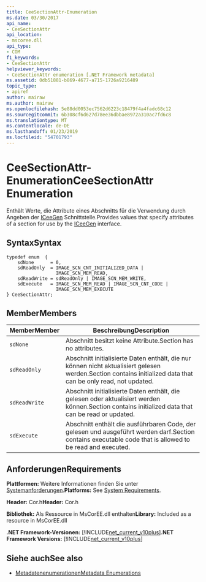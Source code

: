 ```yaml
---
title: CeeSectionAttr-Enumeration
ms.date: 03/30/2017
api_name:
- CeeSectionAttr
api_location:
- mscoree.dll
api_type:
- COM
f1_keywords:
- CeeSectionAttr
helpviewer_keywords:
- CeeSectionAttr enumeration [.NET Framework metadata]
ms.assetid: 0db51881-b869-4677-a715-1726a9216489
topic_type:
- apiref
author: mairaw
ms.author: mairaw
ms.openlocfilehash: 5e88dd0053ec7562d6223c18479f4a4fadc68c12
ms.sourcegitcommit: 6b308cf6d627d78ee36dbbae8972a310ac7fd6c8
ms.translationtype: MT
ms.contentlocale: de-DE
ms.lasthandoff: 01/23/2019
ms.locfileid: "54701793"
---
```

# <a name="ceesectionattr-enumeration"></a><span data-ttu-id="d7cab-102">CeeSectionAttr-Enumeration</span><span class="sxs-lookup"><span data-stu-id="d7cab-102">CeeSectionAttr Enumeration</span></span>
<span data-ttu-id="d7cab-103">Enthält Werte, die Attribute eines Abschnitts für die Verwendung durch Angeben der [ICeeGen](../../../../docs/framework/unmanaged-api/metadata/iceegen-interface.md) Schnittstelle.</span><span class="sxs-lookup"><span data-stu-id="d7cab-103">Provides values that specify attributes of a section for use by the [ICeeGen](../../../../docs/framework/unmanaged-api/metadata/iceegen-interface.md) interface.</span></span>  
  
## <a name="syntax"></a><span data-ttu-id="d7cab-104">Syntax</span><span class="sxs-lookup"><span data-stu-id="d7cab-104">Syntax</span></span>  
  
```  
typedef enum  {  
    sdNone      = 0,  
    sdReadOnly  = IMAGE_SCN_CNT_INITIALIZED_DATA |  
                  IMAGE_SCN_MEM_READ,  
    sdReadWrite = sdReadOnly | IMAGE_SCN_MEM_WRITE,  
    sdExecute   = IMAGE_SCN_MEM_READ | IMAGE_SCN_CNT_CODE |  
                  IMAGE_SCN_MEM_EXECUTE  
} CeeSectionAttr;  
```  
  
## <a name="members"></a><span data-ttu-id="d7cab-105">Member</span><span class="sxs-lookup"><span data-stu-id="d7cab-105">Members</span></span>  
  
|<span data-ttu-id="d7cab-106">Member</span><span class="sxs-lookup"><span data-stu-id="d7cab-106">Member</span></span>|<span data-ttu-id="d7cab-107">Beschreibung</span><span class="sxs-lookup"><span data-stu-id="d7cab-107">Description</span></span>|  
|------------|-----------------|  
|`sdNone`|<span data-ttu-id="d7cab-108">Abschnitt besitzt keine Attribute.</span><span class="sxs-lookup"><span data-stu-id="d7cab-108">Section has no attributes.</span></span>|  
|`sdReadOnly`|<span data-ttu-id="d7cab-109">Abschnitt initialisierte Daten enthält, die nur können nicht aktualisiert gelesen werden.</span><span class="sxs-lookup"><span data-stu-id="d7cab-109">Section contains initialized data that can be only read, not updated.</span></span>|  
|`sdReadWrite`|<span data-ttu-id="d7cab-110">Abschnitt initialisierte Daten enthält, die gelesen oder aktualisiert werden können.</span><span class="sxs-lookup"><span data-stu-id="d7cab-110">Section contains initialized data that can be read or updated.</span></span>|  
|`sdExecute`|<span data-ttu-id="d7cab-111">Abschnitt enthält die ausführbaren Code, der gelesen und ausgeführt werden darf.</span><span class="sxs-lookup"><span data-stu-id="d7cab-111">Section contains executable code that is allowed to be read and executed.</span></span>|  
  
## <a name="requirements"></a><span data-ttu-id="d7cab-112">Anforderungen</span><span class="sxs-lookup"><span data-stu-id="d7cab-112">Requirements</span></span>  
 <span data-ttu-id="d7cab-113">**Plattformen:** Weitere Informationen finden Sie unter [Systemanforderungen](../../../../docs/framework/get-started/system-requirements.md).</span><span class="sxs-lookup"><span data-stu-id="d7cab-113">**Platforms:** See [System Requirements](../../../../docs/framework/get-started/system-requirements.md).</span></span>  
  
 <span data-ttu-id="d7cab-114">**Header:** Cor.h</span><span class="sxs-lookup"><span data-stu-id="d7cab-114">**Header:** Cor.h</span></span>  
  
 <span data-ttu-id="d7cab-115">**Bibliothek:** Als Ressource in MsCorEE.dll enthalten</span><span class="sxs-lookup"><span data-stu-id="d7cab-115">**Library:** Included as a resource in MsCorEE.dll</span></span>  
  
 <span data-ttu-id="d7cab-116">**.NET Framework-Versionen:** [!INCLUDE[net_current_v10plus](../../../../includes/net-current-v10plus-md.md)]</span><span class="sxs-lookup"><span data-stu-id="d7cab-116">**.NET Framework Versions:** [!INCLUDE[net_current_v10plus](../../../../includes/net-current-v10plus-md.md)]</span></span>  
  
## <a name="see-also"></a><span data-ttu-id="d7cab-117">Siehe auch</span><span class="sxs-lookup"><span data-stu-id="d7cab-117">See also</span></span>
- [<span data-ttu-id="d7cab-118">Metadatenenumerationen</span><span class="sxs-lookup"><span data-stu-id="d7cab-118">Metadata Enumerations</span></span>](../../../../docs/framework/unmanaged-api/metadata/metadata-enumerations.md)
